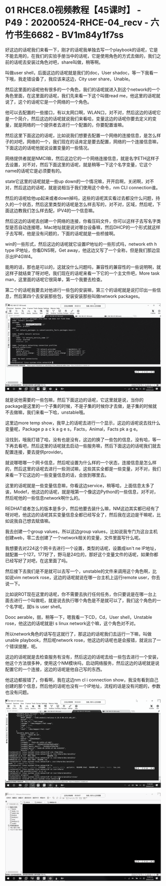 # 01 RHCE8.0视频教程【45课时】 - P49：20200524-RHCE-04_recv - 六竹书生6682 - BV1m84y1f7ss

好这边的话呢我们来看一下，刚才的话呢我单独去写一个playbook的话呢，它是不能去用的，在我们的实验手册当中的话呢，它是使用角色的方式去做的，我们之前的话呢去安装过角色对吧，share叫做，稍等啊。

叫做user shell，后面这边的话呢就是我们的doc，User shadoc，等一下我看一下哦，我走错设备了，我应该来这边，City user share，Unable。

然后这里面的话呢他有很多的一个角色，我们的话呢就进入到这个network的一个角色里面，在这里面的话呢，我们先来看一下这个叫做read me，他这里的话呢就说了，这个的话呢它是一个网络的一个角色。

他可以去配置的一些接口，有以太网口啊，WLAN口，对不对，然后这边的话呢它是一个简介，然后这边的话呢就说我们来看哈，变量这边的话呢你要去定义的变量，就是网络的一个提供者去进行一个配置的，你要配置谁嘛。

然后这里下面这边的话呢，比如说我们想要去配置一个网络的连接信息，是怎么样子的对吧，网络的一个，我们现在的话肯定是要去配置，网络的一个连接信息嘛，下面这边的话呢他就说设置变量的一些情况。

网络提供者就是NMCI嘛，然后这边它的一个网络连接信息，就是名字ETH这样子去设置，对不对，然后下面这里的话呢，就是稍等一下这个名字变量，它这个name的话呢它是必须要有的。

state它这里的话呢就是一些up down的一个情况嘛，开开启啊，关闭啊，对不对，然后这边的话呢，就是说相当于我们使用这个命令，nm CLI connection谁。

然后的话呢给他up起来或者down掉吗，这些的话呢其实看过去都没什么问题，持久的一个状态，然后这里类型的话呢是怎么样去写的，对不对，区域，然后呢，下面这边教我们怎么样去配，IPV4的一个信息嘛。

然后这边的话呢去创建一个网络的连接，你看压码文件，你可以这样子去写名字类型是否自动连接嗯，Mac地址就是说对哪台设备嘛，然后DHCP的一个形式就这样子去写啊，他是没有问题的，下面的话呢就是一些桥接啊。

win的一些形式，然后这边的话呢就它设置IP地址的一些形式吗，network eth h type IP地址，你看DNS啊，Get away，他这边又写了一个全称，但是我们那边显示出IP4GW4。

能用的话，那也是可以的，这就没什么问题吗，兼容性的兼容性的一些说明啊，就这样子就结束了呀对吧，我们现在的话呢来看一下它的一个主文件吧，More task man，这里面的话呢它很简单，第一个我要去检查。

第二个的话呢我要去对他进行一些包的安装嘛，第三个的话呢就是说打印出一些信息，然后第四个去安装那些包，安装安装那些叫做network packages。



![](img/f455e9443a8f10760b728fa62e689873_1.png)

就是说他需要的一些包嘛，然后下面这边的话呢，它这里就是说，当你的package是这里的一个子集的时候，不是子集的时候你才去做，是子集的时候就不去做嘛，我们来看一下哈，unstable哦。

这里边more temp show，我早上的话呢去进行一个显示，这边的话呢说去找什么变量呢，Package p a c k a g e s，Facts，Animal，Facts pk a g e。

没找到，哦我打错了哈，没有也是没有，这边的换了一些包的信息，没有哈，等一下再去看吧，然后这里的话呢就去启动一些服务嘛，然后下面这边的话呢我们就去配置连接，要去提供provider。

就说哪嗯哪一个网卡信息，然后呢设置为什么样的一个状态，连接信息是怎么样的，然后这里的话呢去进行一些测试嘛，这些其实全都是一些变量，对不对，我们来看一下它这边的一些变量信息的话，会放到哪里去。

这里的话呢就是一些变量信息嘛，你看这边service，稍等哈，上面信息太多了诶，Modef，他这边的话呢，就是哦第一个像这边Python的一些信息，对不对，然后呢他的一些信息network啊什么的。

REDHAT或者怎么的版本是多少，然后他要去装什么嘛，NM这边其实都已经有了呀对吧，他这边的话呢其实变量信息全都已经写全了，然后我在这边是干嘛呢，比如说我自己想去赋值嘛。

我去创建一个group values，所以这边group values，比如说我专门为这台主机创建web，零二去创建了一个network相关的变量，文件里面写什么呢。

我想要去对224这个网卡去进行一个设置，类型的话呢，设置成isn't ne IP地址，就配置一个127。177好了，野马是24位的，那好这个变量文件的话呢，如果你都已经写好了对吧，在这里面了吗。

然后接下去我们是不是就可以去写一个，unstable的文件来调用这个角色啊，比如说vim network rose，这边的话呢就说在哪一台主机上运行remote user，你去说一下。

比如说ROT现在这里的话呢，你不需要去执行任何任务，你只要说是在哪一台上面去进行一个叫做呃，就是说去执行哪个角色是不是就可以了，我们这个角色的一个名字呢，就ls is user shell。

Dooc aerable，弱，稍等一下，嗯我看一下CD，Cd，User shell，Unstable rose，他这边的话呢就是l s linux network这个嘛，这个角色对不对。

所以network角色的话写在这就行了，那这边的话呢我们去运行一下嘛，叫做unable playbook，然后呢network rose，他这边的话呢也是会报错，就说出了一个错误提醒，呃。

这边的话呢就是去检查服务有没有，然后这边的话呢去给一些包去进行一个安装，他这个方法很多种，使用这个NM模块吗，启动网络服务，然后这边的话呢就是说配置它的一个连接，这边的话呢是他自己写的东西。

他这边都报错了，你看啊，我在这边nm cl i connection show，我没有看到自己创建的那个信息，然后他的话呢也没有一个IP地址，流程的话是没有问题的，参数也没有问题。



![](img/f455e9443a8f10760b728fa62e689873_3.png)

![](img/f455e9443a8f10760b728fa62e689873_4.png)